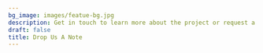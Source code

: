 ```yaml
---
bg_image: images/featue-bg.jpg
description: Get in touch to learn more about the project or request a similar project 
draft: false
title: Drop Us A Note
---
```

